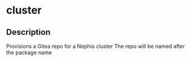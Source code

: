 # cluster

## Description

Provisions a Gitea repo for a Nephio cluster
The repo will be named after the package name
